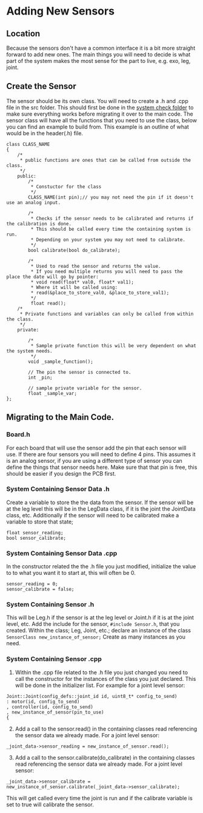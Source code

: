 # Adding New Sensors

## Location
Because the sensors don't have a common interface it is a bit more straight forward to add new ones.
The main things you will need to decide is what part of the system makes the most sense for the part to live, e.g. exo, leg, joint.

## Create the Sensor
The sensor should be its own class.
You will need to create a .h and .cpp file in the src folder.
This should first be done in the [system check folder](/ExoCode/systemCheck) to make sure everything works before migrating it over to the main code.
The sensor class will have all the functions that you need to use the class, below you can find an example to build from.
This example is an outline of what would be in the header(.h) file.

```
class CLASS_NAME
{
    /*
     * public functions are ones that can be called from outside the class.
     */
    public: 
        /*
         * Constuctor for the class
         */
        CLASS_NAME(int pin);// you may not need the pin if it doesn't use an analog input.
        
        /*
         * Checks if the sensor needs to be calibrated and returns if the calibration is done.
         * This should be called every time the containing system is run.
         * Depending on your system you may not need to calibrate.
         */
        bool calibrate(bool do_calibrate);
        
        /*
         * Used to read the sensor and returns the value.
         * If you need multiple returns you will need to pass the place the date will go by pointer: 
         * void read(float* val0, float* val1);
         * Where it will be called using:
         * read(&place_to_store_val0, &place_to_store_val1);
         */
         float read();
    /*
     * Private functions and variables can only be called from within the class.
     */
    private:
        
        /* 
         * Sample private function this will be very dependent on what the system needs.
         */
        void _sample_function();
        
        // The pin the sensor is connected to.
        int _pin;
        
        // sample private variable for the sensor.
        float _sample_var;
};
```

## Migrating to the Main Code.

### Board.h
For each board that will use the sensor add the pin that each sensor will use.
If there are four sensors you will need to define 4 pins.
This assumes it is an analog sensor, if you are using a different type of sensor you can define the things that sensor needs here.
Make sure that that pin is free, this should be easier if you design the PCB first.

### System Containing Sensor Data .h
Create a variable to store the the data from the sensor.
If the sensor will be at the leg level this will be in the LegData class, if it is the joint the JointData class, etc.
Additionally if the sensor will need to be calibrated make a variable to store that state;
```
float sensor_reading;
bool sensor_calibrate;
```

### System Containing Sensor Data .cpp
In the constructor related the the .h file you just modified, initialize the value to to what you want it to start at, this will often be 0.

```
sensor_reading = 0;
sensor_calibrate = false;
```

### System Containing Sensor .h
This will be Leg.h if the sensor is at the leg level or Joint.h if it is at the joint level, etc.
Add the include for the sensor, ```#include Sensor.h```, that you created.
Within the class; Leg, Joint, etc.; declare an instance of the class ```SensorClass new_instance_of_sensor;```
Create as many instances as you need.

### System Containing Sensor .cpp
1. Within the .cpp file related to the .h file you just changed you need to call the constructor for the instances of the class you just declared.
This will be done in the initializer list.
For example for a joint level sensor:
```
Joint::Joint(config_defs::joint_id id, uint8_t* config_to_send)
: motor(id, config_to_send)
, controller(id, config_to_send)
, new_instance_of_sensor(pin_to_use)
{
```

2. Add a call to the sensor.read() in the containing classes read referencing the sensor data we already made.
For a joint level sensor:
``` 
_joint_data->sensor_reading = new_instance_of_sensor.read();
```

3. Add a call to the sensor.calibrate(do_calibrate) in the containing classes read referencing the sensor data we already made.
For a joint level sensor:
``` 
_joint_data->sensor_calibrate = new_instance_of_sensor.calibrate(_joint_data->sensor_calibrate);
```

This will get called every time the joint is run and if the calibrate variable is set to true will calibrate the sensor.

